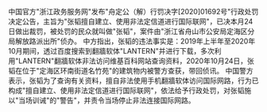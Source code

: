 中国官方"浙江政务服务网"发布"舟定公（解）行罚决字[2020]01692号"行政处罚决定公告，主旨为"张韬擅自建立、使用非法定信道进行国际联网"，已决本月24日做出裁罚，被处罚的民众就叫做"张韬"，案件由"浙江省舟山市公安局定海区分局解放路派出所"侦办。 中方指出，张韬的违法事实是：2019年上半年至2020年10月期间，透过百度搜索到翻牆软体"LANTERN"并进行下载，多次利用"LANTERN"翻牆软体非法访问维基百科网站查询资料，2020年10月24日，张韬在位于"定海区环南街道名竹苑"的建筑物内被警方查获，带回侦讯。 中国警方表示，张韬为了查询有关资料，擅自非法使用手机翻牆软体访问国际网路，行为已构成"擅自建立、使用非法定信道进行国际联网"，依法给予行政处罚，对张韬施以"当场训诫"的"警告"，并责令当场停止非法连接国际网路。